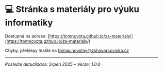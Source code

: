 # 💻 Stránka s materiály pro výuku informatiky

Dostupná na adrese: [https://tomnovota.github.io/zs-materialy/](https://tomnovota.github.io/zs-materialy/)

Chyby, překlepy hlašte na tomas.novotny@zshovorcovicka.cz

---

*Poslední aktualizace: Srpen 2025 • Verze: 1.0.0*